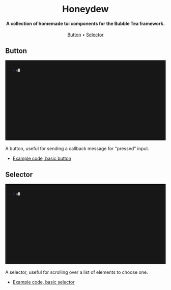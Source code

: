 <h1 align="center">
  <br>
  <!-- <a href="https://github.com/AndrewVota/honeydew"><img src="https://placehold.jp/250x250.png" alt="Honeydew" width="250"></a> -->
  <br>
  Honeydew
  <br>
</h1>

<h4 align="center">A collection of homemade tui components for the Bubble Tea framework.</h4>

<p align="center">
  <a href="#button">Button</a> •
  <a href="#selector">Selector</a>
</p>

## Button

![example](./examples/button/button.gif)

A button, useful for sending a callback message for "pressed" input.

- [Example code, basic button](https://github.com/AndrewVota/honeydew/blob/main/examples/button/button.go)


## Selector

![example](./examples/selector/selector.gif)

A selector, useful for scrolling over a list of elements to choose one.

- [Example code, basic selector](https://github.com/AndrewVota/honeydew/blob/main/examples/selector/selector.go)
